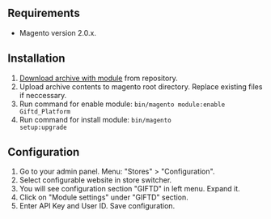 Requirements
------------
* Magento version 2.0.x.

Installation
------------
1. [Download archive with module](https://github.com/Giftd/giftd-magento-2/) from repository.
2. Upload archive contents to magento root directory. Replace existing files if neccessary.
3. Run command for enable module: <code>bin/magento module:enable Giftd_Platform</code>
4. Run command for install module: <code>bin/magento setup:upgrade</code>

Configuration
-------------
1. Go to your admin panel. Menu: "Stores" > "Configuration".
2. Select configurable website in store switcher.
3. You will see configuration section "GIFTD" in left menu. Expand it.
4. Click on "Module settings" under "GIFTD" section.
5. Enter API Key and User ID. Save configuration.